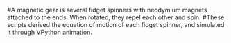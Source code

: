 #A magnetic gear is several fidget spinners with neodymium magnets attached to the ends. When rotated, they repel each other and spin.
#These scripts derived the equation of motion of each fidget spinner, and simulated it through VPython animation.
